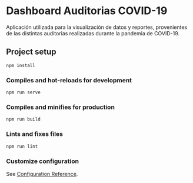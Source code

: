 # Dashboard Auditorias COVID-19

Aplicación utilizada para la visualización de datos y reportes, provenientes de las distintas auditorias realizadas durante la pandemia de COVID-19. 

## Project setup
```
npm install
```

### Compiles and hot-reloads for development
```
npm run serve
```

### Compiles and minifies for production
```
npm run build
```

### Lints and fixes files
```
npm run lint
```

### Customize configuration
See [Configuration Reference](https://cli.vuejs.org/config/).
